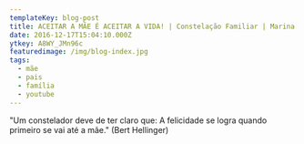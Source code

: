 ```yaml
---
templateKey: blog-post
title: ACEITAR A MÃE É ACEITAR A VIDA! | Constelação Familiar | Marina Rabelo
date: 2016-12-17T15:04:10.000Z
ytkey: A8WY_JMn96c
featuredimage: /img/blog-index.jpg
tags:
  - mãe
  - pais
  - família
  - youtube
---
```

"Um constelador deve de ter claro que: A felicidade se logra quando primeiro se vai até a mãe." (Bert Hellinger)
